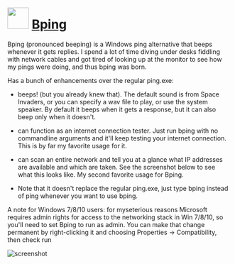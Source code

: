 ﻿# <img src="https://cdn.jsdelivr.net/gh/chtof/chocolatey-packages/automatic/bping/bping.png" width="48" height="48"/> [Bping](https://chocolatey.org/packages/bping)

Bping (pronounced beeping) is a Windows ping alternative that beeps whenever it gets replies. I spend a lot of time diving under desks fiddling with network cables and got tired of looking up at the monitor to see how my pings were doing, and thus bping was born.

Has a bunch of enhancements over the regular ping.exe:

- beeps! (but you already knew that). The default sound is from Space Invaders, or you can specify a wav file to play, or use the system speaker. By default it beeps when it gets a response, but it can also beep only when it doesn't.

- can function as an internet connection tester. Just run bping with no commandline arguments and it'll keep testing your internet connection. This is by far my favorite usage for it.

- can scan an entire network and tell you at a glance what IP addresses are available and which are taken. See the screenshot below to see what this looks like. My second favorite usage for Bping.

- Note that it doesn't replace the regular ping.exe, just type bping instead of ping whenever you want to use bping.

A note for Windows 7/8/10 users: for myseterious reasons Microsoft requires admin rights for access to the networking stack in Win 7/8/10, so you'll need to set Bping to run as admin. You can make that change permanent by right-clicking it and choosing Properties -> Compatibility, then check run

![screenshot](https://cdn.jsdelivr.net/gh/chtof/chocolatey-packages/automatic/bping/screenshot.png)